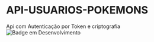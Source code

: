 # API-USUARIOS-POKEMONS
Api com Autenticação por Token e criptografia 
![Badge em Desenvolvimento](http://img.shields.io/static/v1?label=STATUS&message=EM%20DESENVOLVIMENTO&color=GREEN&style=for-the-badge)
